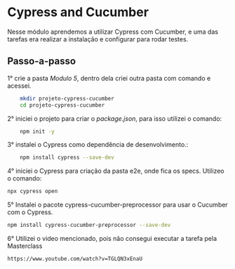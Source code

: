 

# Cypress and Cucumber

Nesse módulo aprendemos a utilizar Cypress com Cucumber, e uma das tarefas era realizar a instalação e configurar para rodar testes.


## Passo-a-passo

1° crie a pasta *Modulo 5*, dentro dela criei outra pasta com comando e acessei.

```bash
    mkdir projeto-cypress-cucumber
    cd projeto-cypress-cucumber
```

2° iniciei o projeto para criar o *package.json*, para isso utilizei o comando:

```bash
    npm init -y
```

3° instalei o Cypress como dependência de desenvolvimento.:

```bash
    npm install cypress --save-dev
```

4° iniciei o Cypress para criação da pasta e2e, onde fica os specs. Utilizeo o comando:

```bash
npx cypress open
   ``` 
   

5° Instalei o pacote cypress-cucumber-preprocessor para usar o Cucumber com o Cypress.

```bash
npm install cypress-cucumber-preprocessor --save-dev
   ``` 

6° Utilizei o video mencionado, pois não consegui executar a tarefa pela Masterclass

```bash
https://www.youtube.com/watch?v=TGLQN3xEnaU
   ``` 
